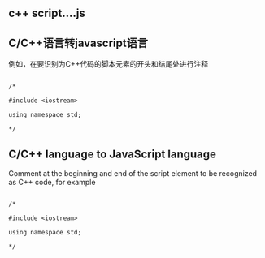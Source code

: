## c++ script....js
## C/C++语言转javascript语言

例如，在要识别为C++代码的脚本元素的开头和结尾处进行注释

```

/*

#include <iostream>

using namespace std;

*/

```

## C/C++ language to JavaScript language

Comment at the beginning and end of the script element to be recognized as C++ code, for example

```

/*

#include <iostream>

using namespace std;

*/

```
